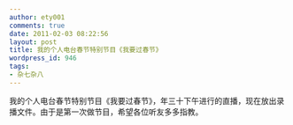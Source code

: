 ```yaml
---
author: ety001
comments: true
date: 2011-02-03 08:22:56
layout: post
title: 我的个人电台春节特别节目《我要过春节》
wordpress_id: 946
tags:
- 杂七杂八
---
```


我的个人电台春节特别节目《我要过春节》，年三十下午进行的直播，现在放出录播文件。由于是第一次做节目，希望各位听友多多指教。

